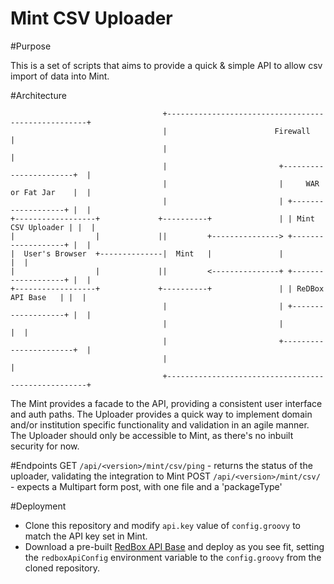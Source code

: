 Mint CSV Uploader
===========================

#Purpose

This is a set of scripts that aims to provide a quick & simple API to allow csv import of data into Mint. 

#Architecture





                                      +----------------------------------------------------+
                                      |                        Firewall                    |
                                      |                                                    |
                                      |                         +-----------------------+  |
                                      |                         |     WAR or Fat Jar    |  |
                                      |                         | +-------------------+ |  |
    +------------------+             +----------+               | | Mint CSV Uploader | |  |
    |                  |             ||         +---------------> +-------------------+ |  |
    |  User's Browser  +--------------|  Mint   |               |                       |  |
    |                  |             ||         <---------------+ +-------------------+ |  |
    +------------------+             +----------+               | | ReDBox API Base   | |  |
                                      |                         | +-------------------+ |  |
                                      |                         |                       |  |
                                      |                         +-----------------------+  |
                                      |                                                    |
                                      +----------------------------------------------------+







The Mint provides a facade to the API, providing a consistent user interface and auth paths. The Uploader provides a quick way to implement domain and/or institution specific functionality and validation in an agile manner. The Uploader should only be accessible to Mint, as there's no inbuilt security for now.

#Endpoints
GET `/api/<version>/mint/csv/ping` - returns the status of the uploader, validating the integration to Mint
POST `/api/<version>/mint/csv/` - expects a Multipart form post, with one file and a 'packageType'

#Deployment

* Clone this repository and modify `api.key` value of `config.groovy` to match the API key set in Mint.
* Download a pre-built [RedBox API Base](https://github.com/redbox-mint-contrib/redbox-api-base) and deploy as you see fit, setting the `redboxApiConfig` environment variable to the `config.groovy` from the cloned repository.

